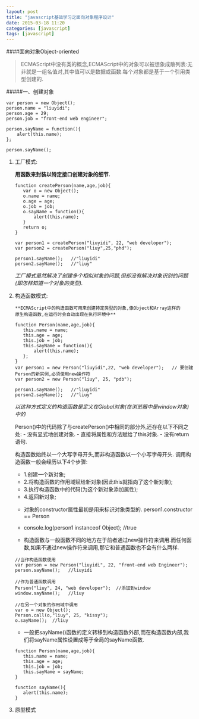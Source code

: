 ```yaml
---
layout: post
title: "javascript基础学习之面向对象程序设计"
date: 2015-03-18 11:20
categories: [javascript]
tags: [javascript]
---
```


####面向对象Object-oriented
> ECMAScript中没有类的概念,ECMAScript中的对象可以被想象成散列表:无非就是一组名值对,其中值可以是数据或函数.每个对象都是基于一个引用类型创建的.

#####一、创建对象

   ```
   var person = new Object();
   person.name = "liuyidi";
   person.age = 29;
   person.job = "front-end web engineer";

   person.sayName = function(){
       alert(this.name);
   };

   person.sayName();
   ```

1. 工厂模式:

    **用函数来封装以特定接口创建对象的细节.**

    ```
    function createPerson(name,age,job){
       var o = new Object();
       o.name = name;
       o.age = age;
       o.job = job;
       o.sayName = function(){
           alert(this.name);
       }
       return o;
    }

    var person1 = createPerson("liuyidi", 22, "web developer");
    var person2 = createPerson("liuy",25,"phd");

    person1.sayName();   //"liuyidi"
    person2.sayName();   //"liuy"
    ```
    *工厂模式虽然解决了创建多个相似对象的问题,但却没有解决对象识别的问题(即怎样知道一个对象的类型).*

2. 构造函数模式:

       **ECMAScript中的构造函数可用来创建特定类型的对象,像Object和Array这样的
       原生构造函数,在运行时会自动出现在执行环境中**
   
    ```
    function Person(name,age,job){
       this.name = name;
       this.age = age;
       this.job = job;
       this.sayName = function(){
           alert(this.name);
       };
    }
    var person1 = new Person("liuyidi",22, "web developer");   // 要创建Person的新实例,必须使用new操作符
    var person2 = new Person("liuy", 25, "pdb");

    person1.sayName();   //"liuyidi"
    person2.sayName();   //"liuy"

    ```

    _以这种方式定义的构造函数是定义在Global对象(在浏览器中是window对象)中的_

    Person()中的代码除了与createPerson()中相同的部分外,还存在以下不同之处:
        - 没有显式地创建对象.
        - 直接将属性和方法赋给了this对象.
        - 没有return语句.

    构造函数始终以一个大写字母开头,而非构造函数以一个小写字母开头. 调用构造函数一般会经历以下4个步骤:
     - 1.创建一个新对象;
     - 2.将构造函数的作用域赋给新对象(因此this就指向了这个新对象);
     - 3.执行构造函数中的代码(为这个新对象添加属性);
     - 4.返回新对象;

    * 对象的constructor属性最初是用来标识对象类型的. person1.constructor == Person
    * console.log(person1 instanceof Object);   //true

    * 构造函数与一般函数不同的地方在于前者通过new操作符来调用.而任何函数,如果不通过new操作符来调用,那它和普通函数也不会有什么两样.

    ```
    //当作构造函数使用
    var person = new Person("liuyidi", 22, "front-end web Engineer");
    person.sayName();   //liuyidi

    //作为普通函数调用
    Person("liuy", 24, "web developer");  //添加到window
    window.sayName();   //liuy

    //在另一个对象的作用域中调用
    var o = new Object();
    Person.call(o,"liuy", 25, "kissy");
    o.sayName();  //liuy
    ```
   
    * 一般把sayName()函数的定义转移到构造函数外部,而在构造函数内部,我们将sayName属性设置成等于全局的sayName函数.

    ```
    function Person(name,age,job){
       this.name = name;
       this.age = age;
       this.job = job;
       this.sayName = sayName;   
    } 

    function sayName(){
       alert(this.name);
    }
    ```

3. 原型模式

